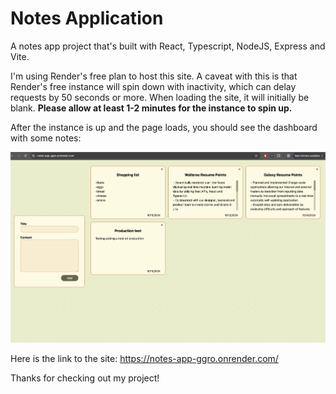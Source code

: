 # Notes Application

A notes app project that's built with React, Typescript, NodeJS, Express and Vite. 

I'm using Render's free plan to host this site. A caveat with this is that Render's free instance will spin down with inactivity, which can delay requests by 50 seconds or more. When loading the site, it will initially be blank. **Please allow at least 1-2 minutes for the instance to spin up.**

After the instance is up and the page loads, you should see the dashboard with some notes:

![Alt text](screenshot/example.png)

Here is the link to the site:
https://notes-app-ggro.onrender.com/

Thanks for checking out my project! 
